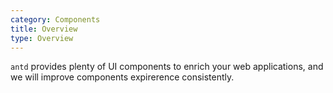 ```yaml
---
category: Components
title: Overview
type: Overview
---
```


`antd` provides plenty of UI components to enrich your web applications, and we will improve components expirerence consistently.
